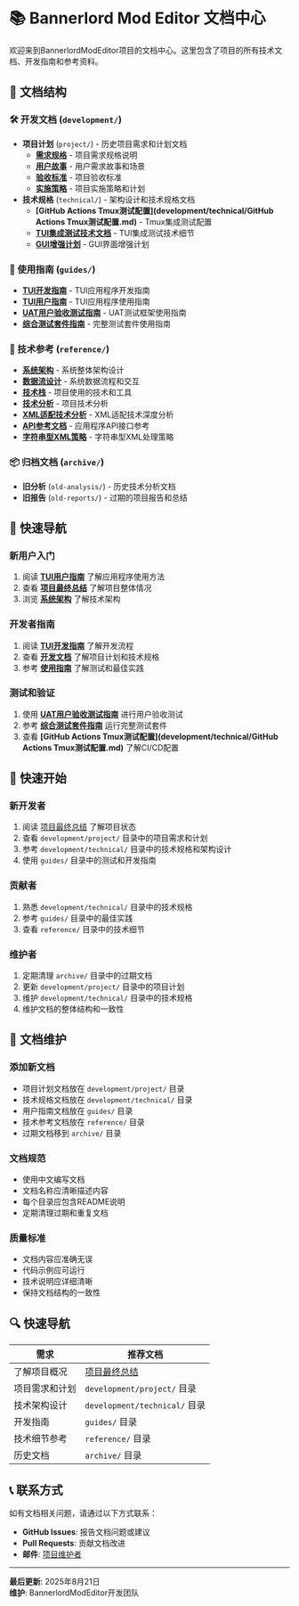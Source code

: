 # 📚 Bannerlord Mod Editor 文档中心

欢迎来到BannerlordModEditor项目的文档中心。这里包含了项目的所有技术文档、开发指南和参考资料。

## 📁 文档结构

### 🛠️ 开发文档 (`development/`)
- **项目计划** (`project/`) - 历史项目需求和计划文档
  - **[需求规格](development/project/requirements.md)** - 项目需求规格说明
  - **[用户故事](development/project/user-stories.md)** - 用户需求故事和场景
  - **[验收标准](development/project/acceptance-criteria.md)** - 项目验收标准
  - **[实施策略](development/project/implementation-strategy.md)** - 项目实施策略和计划
- **技术规格** (`technical/`) - 架构设计和技术规格文档
  - **[GitHub Actions Tmux测试配置](development/technical/GitHub Actions Tmux测试配置.md)** - Tmux集成测试配置
  - **[TUI集成测试技术文档](development/technical/TUI集成测试技术文档.md)** - TUI集成测试技术细节
  - **[GUI增强计划](development/technical/GUI增强计划.md)** - GUI界面增强计划

### 📖 使用指南 (`guides/`)
- **[TUI开发指南](guides/TUI开发指南.md)** - TUI应用程序开发指南
- **[TUI用户指南](guides/TUI用户指南.md)** - TUI应用程序使用指南
- **[UAT用户验收测试指南](guides/UAT用户验收测试指南.md)** - UAT测试框架使用指南
- **[综合测试套件指南](guides/综合测试套件指南.md)** - 完整测试套件使用指南

### 🔧 技术参考 (`reference/`)
- **[系统架构](reference/architecture.md)** - 系统整体架构设计
- **[数据流设计](reference/data-flow.md)** - 系统数据流程和交互
- **[技术栈](reference/tech-stack.md)** - 项目使用的技术和工具
- **[技术分析](reference/tech-analysis.md)** - 项目技术分析
- **[XML适配技术分析](reference/XML_Adaptation_Technical_Analysis.md)** - XML适配技术深度分析
- **[API参考文档](reference/API参考文档.md)** - 应用程序API接口参考
- **[字符串型XML策略](reference/STRING_BASED_XML_STRATEGY.md)** - 字符串型XML处理策略

### 📦 归档文档 (`archive/`)
- **旧分析** (`old-analysis/`) - 历史技术分析文档
- **旧报告** (`old-reports/`) - 过期的项目报告和总结

## 🎯 快速导航

### 新用户入门
1. 阅读 **[TUI用户指南](guides/TUI用户指南.md)** 了解应用程序使用方法
2. 查看 **[项目最终总结](PROJECT_FINAL_SUMMARY.md)** 了解项目整体情况
3. 浏览 **[系统架构](reference/architecture.md)** 了解技术架构

### 开发者指南
1. 阅读 **[TUI开发指南](guides/TUI开发指南.md)** 了解开发流程
2. 查看 **[开发文档](development/)** 了解项目计划和技术规格
3. 参考 **[使用指南](guides/)** 了解测试和最佳实践

### 测试和验证
1. 使用 **[UAT用户验收测试指南](guides/UAT用户验收测试指南.md)** 进行用户验收测试
2. 参考 **[综合测试套件指南](guides/综合测试套件指南.md)** 运行完整测试套件
3. 查看 **[GitHub Actions Tmux测试配置](development/technical/GitHub Actions Tmux测试配置.md)** 了解CI/CD配置

## 🚀 快速开始

### 新开发者
1. 阅读 [项目最终总结](PROJECT_FINAL_SUMMARY.md) 了解项目状态
2. 查看 `development/project/` 目录中的项目需求和计划
3. 参考 `development/technical/` 目录中的技术规格和架构设计
4. 使用 `guides/` 目录中的测试和开发指南

### 贡献者
1. 熟悉 `development/technical/` 目录中的技术规格
2. 参考 `guides/` 目录中的最佳实践
3. 查看 `reference/` 目录中的技术细节

### 维护者
1. 定期清理 `archive/` 目录中的过期文档
2. 更新 `development/project/` 目录中的项目计划
3. 维护 `development/technical/` 目录中的技术规格
4. 维护文档的整体结构和一致性

## 📝 文档维护

### 添加新文档
- 项目计划文档放在 `development/project/` 目录
- 技术规格文档放在 `development/technical/` 目录
- 用户指南文档放在 `guides/` 目录
- 技术参考文档放在 `reference/` 目录
- 过期文档移到 `archive/` 目录

### 文档规范
- 使用中文编写文档
- 文档名称应清晰描述内容
- 每个目录应包含README说明
- 定期清理过期和重复文档

### 质量标准
- 文档内容应准确无误
- 代码示例应可运行
- 技术说明应详细清晰
- 保持文档结构的一致性

## 🔍 快速导航

| 需求 | 推荐文档 |
|------|----------|
| 了解项目概况 | [项目最终总结](PROJECT_FINAL_SUMMARY.md) |
| 项目需求和计划 | `development/project/` 目录 |
| 技术架构设计 | `development/technical/` 目录 |
| 开发指南 | `guides/` 目录 |
| 技术细节参考 | `reference/` 目录 |
| 历史文档 | `archive/` 目录 |

## 📞 联系方式

如有文档相关问题，请通过以下方式联系：
- **GitHub Issues**: 报告文档问题或建议
- **Pull Requests**: 贡献文档改进
- **邮件**: [项目维护者](mailto:project@example.com)

---

**最后更新**: 2025年8月21日  
**维护**: BannerlordModEditor开发团队